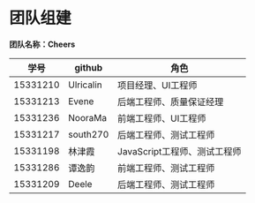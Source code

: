 # 团队组建

**团队名称：Cheers** 

学号|github|角色|
----|----|----|
15331210  |Ulricalin  |项目经理、UI工程师
15331213  |Evene  |后端工程师、质量保证经理
15331236  |NooraMa  |前端工程师、UI工程师
15331217  |south270  |后端工程师、测试工程师
15331198  |林津霞  |JavaScript工程师、测试工程师
15331286  |谭逸韵  |前端工程师、测试工程师
15331209  |Deele  |后端工程师、测试工程师
